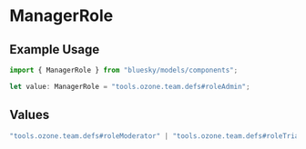 # ManagerRole

## Example Usage

```typescript
import { ManagerRole } from "bluesky/models/components";

let value: ManagerRole = "tools.ozone.team.defs#roleAdmin";
```

## Values

```typescript
"tools.ozone.team.defs#roleModerator" | "tools.ozone.team.defs#roleTriage" | "tools.ozone.team.defs#roleAdmin"
```